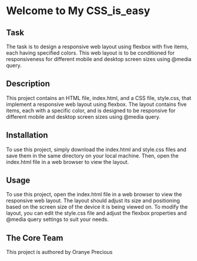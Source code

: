 <h1>Welcome to My CSS_is_easy</h1>

<h2>Task</h2>
<p>The task is to design a responsive web layout using flexbox with five items, each having specified colors. This web layout is to be conditioned for responsiveness for different mobile and desktop screen sizes using @media query.</p>

<h2>Description</h2>
<p>This project contains an HTML file, index.html, and a CSS file, style.css, that implement a responsive web layout using flexbox. The layout contains five items, each with a specific color, and is designed to be responsive for different mobile and desktop screen sizes using @media query.</p>

<h2>Installation</h2>
<p>To use this project, simply download the index.html and style.css files and save them in the same directory on your local machine. Then, open the index.html file in a web browser to view the layout.</p>

<h2>Usage</h2>
<p>To use this project, open the index.html file in a web browser to view the responsive web layout. The layout should adjust its size and positioning based on the screen size of the device it is being viewed on. To modify the layout, you can edit the style.css file and adjust the flexbox properties and @media query settings to suit your needs.</p>

<h2>The Core Team</h2>
<p>This project is authored by Oranye Precious</p>

